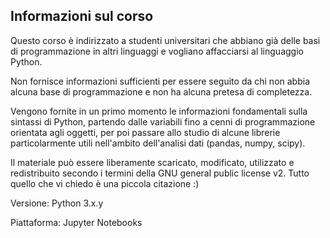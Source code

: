## Informazioni sul corso

Questo corso è indirizzato a studenti universitari che abbiano già delle basi di programmazione in altri linguaggi e vogliano affacciarsi al linguaggio Python.

Non fornisce informazioni sufficienti per essere seguito da chi non abbia alcuna base di programmazione e non ha alcuna pretesa di completezza.

Vengono fornite in un primo momento le informazioni fondamentali sulla sintassi di Python, partendo dalle variabili fino a cenni di programmazione orientata agli oggetti, per poi passare allo studio di alcune librerie particolarmente utili nell'ambito dell'analisi dati (pandas, numpy, scipy).

Il materiale può essere liberamente scaricato, modificato, utilizzato e redistribuito secondo i termini della GNU general public license v2.
Tutto quello che vi chiedo è una piccola citazione :)

Versione: Python 3.x.y

Piattaforma: Jupyter Notebooks
